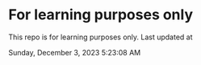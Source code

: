 # For learning purposes only
This repo is for learning purposes only.
Last updated at

Sunday, December 3, 2023 5:23:08 AM

